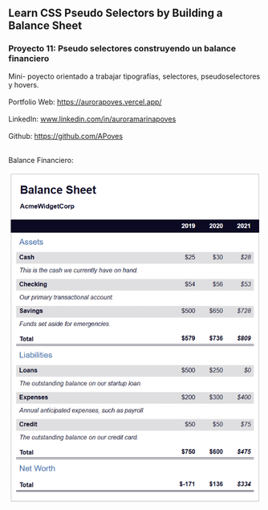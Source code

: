 ## Learn CSS Pseudo Selectors by Building a Balance Sheet

### Proyecto 11: Pseudo selectores construyendo un balance financiero
Mini- poyecto orientado a trabajar tipografías, selectores, pseudoselectores y hovers.
<br>
<br>
  Portfolio Web: https://aurorapoves.vercel.app/
<br>
<br>
  LinkedIn: www.linkedin.com/in/auroramarinapoves
<br>
<br>
  Github: https://github.com/APoves
<br>
<br>

  Balance Financiero:

![Balance Sheet](https://github.com/APoves/Responsive-Web-Design/blob/main/11%20Balance%20Financiero/Captura%20de%20pantalla%202025-03-12%20205311.png)
